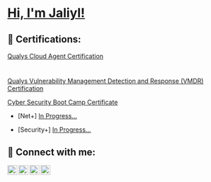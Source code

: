 <h1><a href="https://www.linkedin.com/in/jaliyl-parham">Hi, I'm Jaliyl!</a> </h1>
   

<h2>📜 Certifications:</h2> 
<a href="https://github.com/jaliyl/jaliyl/blob/main/Cloud%20Agent%20Certification.pdf">Qualys Cloud Agent Certification</a>
<h1></h1>
 <a href="https://github.com/jaliyl/jaliyl/blob/main/VMDR%20Certification.pdf">Qualys Vulnerability Management Detection and Response (VMDR) Certification</a>

<a href="https://github.com/jaliyl/jaliyl/blob/main/University%20of%20South%20Florida%20Cyber%20Security%20Boot%20Camp%20Certficate.pdf">Cyber Security Boot Camp Certificate</a>

  - [Net+] [In Progress...](https://www.credly.com/earner/earned/badge/83328a43-2b41-4be4-82c5-414f6228617c) 

  - [Security+] [In Progress...](https://www.credly.com/earner/earned/badge/fc1776cc-e449-4175-812e-9c8783c16e07) 



     

<h2> 🤳 Connect with me:</h2> 

 

[<img align="left" alt="yourname | YouTube" width="22px" src="https://cdn.jsdelivr.net/npm/simple-icons@v3/icons/youtube.svg" />][youtube] 

[<img align="left" alt="yourname | Twitter" width="22px" src="https://cdn.jsdelivr.net/npm/simple-icons@v3/icons/twitter.svg" />][twitter] 

[<img align="left" alt="yourname | LinkedIn" width="22px" src="https://cdn.jsdelivr.net/npm/simple-icons@v3/icons/linkedin.svg" />][linkedin] 

[<img align="left" alt="yourname | Instagram" width="22px" src="https://cdn.jsdelivr.net/npm/simple-icons@v3/icons/instagram.svg" />][instagram] 

 

[twitter]: https://twitter.com/ 

[youtube]: https://www.youtube.com/c/ 

[instagram]: https://www.instagram.com/ 

[linkedin]: https://www.linkedin.com/in/jaliyl-parham/ 
